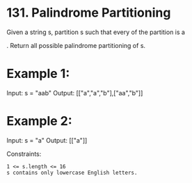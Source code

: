 # 131. Palindrome Partitioning

Given a string s, partition s such that every
of the partition is a

. Return all possible palindrome partitioning of s.

 

# Example 1:

Input: s = "aab"
Output: [["a","a","b"],["aa","b"]]

# Example 2:

Input: s = "a"
Output: [["a"]]

Constraints:

    1 <= s.length <= 16
    s contains only lowercase English letters.
